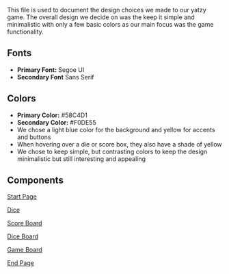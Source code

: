 This file is used to document the design choices we made to our yatzy game. 
The overall design we decide on was the keep it simple and minimalistic with only a few basic colors as our main focus was the game functionality.

## Fonts
- **Primary Font:** Segoe UI
- **Secondary Font** Sans Serif

## Colors
- **Primary Color:** #58C4D1
- **Secondary Color:** #F0DE55
- We chose a light blue color for the background and yellow for accents and buttons
- When hovering over a die or score box, they also have a shade of yellow
- We chose to keep simple, but contrasting colors to keep the design minimalistic but still interesting and appealing

## Components 

[Start Page](assets/design_system/start_page.png)

[Dice](assets/design_system/dice.png)

[Score Board](assets/design_system/score_table.png)

[Dice Board](assets/design_system/dice_board.png)

[Game Board](assets/design_system/game_board.png)

[End Page](assets/design_system/end_page.png)
